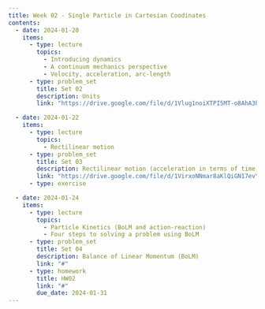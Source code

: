 ```yaml
---
title: Week 02 - Single Particle in Cartesian Coodinates
contents:
  - date: 2024-01-20
    items:
      - type: lecture
        topics:
          - Introducing dynamics
          - A continuum mechanics perspective
          - Velocity, acceleration, arc-length
      - type: problem_set
        title: Set 02
        description: Units
        link: "https://drive.google.com/file/d/1Vlug1noiXTPI5MT-o8AhA3bYGH6AEZgt/view?usp=sharing"

  - date: 2024-01-22
    items:
      - type: lecture
        topics:
          - Rectilinear motion
      - type: problem_set
        title: Set 03
        description: Rectilinear motion (acceleration in terms of time, speed, or position)
        link: "https://drive.google.com/file/d/1VirxoNNmar8aKlQiGN17evYDDgbhE_dn/view?usp=sharing"
      - type: exercise

  - date: 2024-01-24
    items:
      - type: lecture
        topics:
          - Particle Kinetics (BoLM and action-reaction)
          - Four steps to solving a problem using BoLM
      - type: problem_set
        title: Set 04
        description: Balance of Linear Momentum (BoLM)
        link: "#"
      - type: homework
        title: HW02
        link: "#"
        due_date: 2024-01-31
---
```

